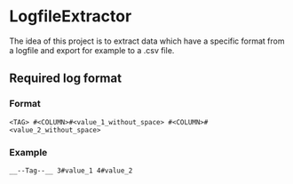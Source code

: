 # LogfileExtractor
The idea of this project is to extract data which have a specific format from a logfile and export for example to a .csv file.

## Required log format
### Format
```
<TAG> #<COLUMN>#<value_1_without_space> #<COLUMN>#<value_2_without_space>
```
### Example

```
__--Tag--__ 3#value_1 4#value_2
```